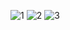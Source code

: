 ![1](https://user-images.githubusercontent.com/83145774/217589730-500ac57f-b8d7-4f62-8ade-1ee026f377ed.png)
![2](https://user-images.githubusercontent.com/83145774/217589736-a88c57fb-3e24-4603-9327-350cc5c39f7d.png)
![3](https://user-images.githubusercontent.com/83145774/217589722-27e04a0e-f8d4-4644-8e3f-83b3ff04b295.png)
